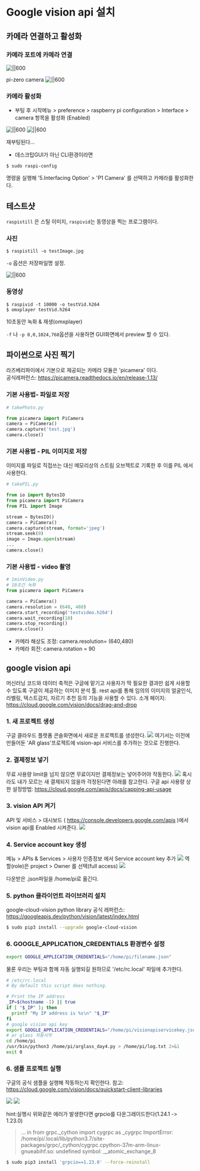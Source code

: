 # Google vision api 설치

## 카메라 연결하고 활성화
### 카메라 포트에 카메라 연결
![||600](https://projects-static.raspberrypi.org/projects/getting-started-with-picamera/76595bc53548f43cb74fe647dfd7a322022c7fe0/en/images/connect-camera.jpg)

pi-zero camera
![||600](https://cdn.shopify.com/s/files/1/0174/1800/products/Camera_module_3_of_4_1024x1024.JPG?v=1488988334)

### 카메라 활성화
- 부팅 후  시작메뉴 > preference > raspberry pi configuration > Interface > camera 항목을 활성화 (Enabled)

![||600](https://projects-static.raspberrypi.org/projects/getting-started-with-picamera/76595bc53548f43cb74fe647dfd7a322022c7fe0/en/images/raspi-config-menu.png)
![||600](https://cl.ly/sniO/Image%202018-07-09%20at%2011.00.40%20AM.png)

재부팅된다...

- 데스크탑GUI가 아닌 CLI환경이라면
```
$ sudo raspi-config
```
명령을 실행해
'5.Interfacing Option' > 'P1 Camera' 를 선택하고 카메라를 활성화한다.

## 테스트샷
`raspistill` 은 스틸 이미지, `raspivid`는 동영상을 찍는 프로그램이다.
### 사진
```
$ raspistill -o testImage.jpg
```
`-o` 옵션은 저장파일명 설정.

![||600](https://cl.ly/so23/Image%202018-07-09%20at%2011.14.36%20AM.png)

### 동영상

```
$ raspivid -t 10000 -o testVid.h264
$ omxplayer testVid.h264
```
10초동안 녹화 & 재생(omxplayer)

`-f` 나 `-p 0,0,1024,768`옵션을 사용하면 GUI화면에서 preview  할 수 있다.

## 파이썬으로 사진 찍기
라즈베리파이에서 기본으로 제공되는 카메라 모듈은  'picamera' 이다.  
공식레퍼런스: https://picamera.readthedocs.io/en/release-1.13/
### 기본 사용법- 파일로 저장
``` python
# takePhoto.py

from picamera import PiCamera
camera = PiCamera()
camera.capture('test.jpg')
camera.close()
```
### 기본 사용법 - PIL 이미지로 저장
이미지를 파일로 직접쓰는 대신 메모리상의 스트림 오브젝트로 기록한 후 이를  PIL 에서 사용한다.

```python
# takePIL.py

from io import BytesIO
from picamera import PiCamera
from PIL import Image

stream = BytesIO()
camera = PiCamera()
camera.capture(stream, format='jpeg')
stream.seek(0)
image = Image.open(stream)
...
camera.close()
```
### 기본 사용법 - video 촬영
``` python
# 1minVideo.py
# 10초간 녹화
from picamera import PiCamera

camera = PiCamera()
camera.resolution = (640, 480)
camera.start_recording('testvideo.h264')
camera.wait_recording(10)
camera.stop_recording()
camera.close()
```
* 카메라 해상도 조정: camera.resolution= (640,480)
* 카메라 회전: camera.rotation = 90  

## google vision api
머신러닝 코드와 데이터 축적은 구글에 맡기고 사용자가 딱 필요한 결과만 쉽게 사용할 수 있도록 구글이 제공하는 이미지 분석 툴.
rest api를 통해 임의의 이미지의 얼굴인식, 라벨링, 텍스트감지, 자르기 추천 등의 기능을 사용할 수 있다.
소개 페이지: https://cloud.google.com/vision/docs/drag-and-drop

### 1. 새 프로젝트 생성
구글 클라우드 플랫폼 콘솔화면에서 새로운 프로젝트를 생성한다.
![](https://cl.ly/ab0ad7/Image%202019-08-05%20at%205.45.31%20PM.png)
여기서는 이전에 만들어둔 'AR glass'프로젝트에 vision-api 서비스를 추가하는 것으로 진행한다.

### 2. 결제정보 넣기
  무료 사용량  limit을 넘지 않으면 무료이지만 결제정보는 넣어주어야 작동한다.
  ![](https://cl.ly/c702dc/Image%202019-10-09%20at%203.55.45%20PM.png)
  혹시라도 내가 모르는 새 결제되지 않을까 걱정된다면 아래를 참고한다.
  구글 api 사용량 상한 설정방법: https://cloud.google.com/apis/docs/capping-api-usage

### 3. vision API 켜기
API 및 서비스 > 대시보드 ( https://console.developers.google.com/apis )에서 vision api를 Enabled 시켜준다.
![](https://cl.ly/b9514c/Image%202019-10-09%20at%203.08.46%20PM.png)  

### 4. Service account key 생성
 메뉴 > APIs & Services > 사용자 인증정보 에서 Service account key 추가
 ![](https://cl.ly/e73ad5/Image%202019-10-09%20at%204.08.59%20PM.png)
 역할(role)은 project > Owner 를 선택(full access)
 ![](https://cl.ly/579753/Image%202019-10-09%20at%204.10.51%20PM.png)

 다운받은 .json파일을 /home/pi로 옮긴다.  

### 5. python 클라이언트 라이브러리 설치
google-cloud-vision python library 공식 레퍼런스: https://googleapis.dev/python/vision/latest/index.html

```bash
$ sudo pip3 install --upgrade google-cloud-vision
```
### 6. GOOGLE_APPLICATION_CREDENTIALS 환경변수 설정
```bash
export GOOGLE_APPLICATION_CREDENTIALS="/home/pi/filename.json"
```
물론 우리는 부팅과 함께 자동 실행되길 원하므로  '/etc/rc.local' 파일에 추가한다.

```bash
# /etc/rc.local
# By default this script does nothing.

# Print the IP address
_IP=$(hostname -I) || true
if [ "$_IP" ]; then
  printf "My IP address is %s\n" "$_IP"
fi
# google vision api key
export GOOGLE_APPLICATION_CREDENTIALS="/home/pi/visionapiservicekey.json"
# ar glass 자동시작
cd /home/pi
/usr/bin/python3 /home/pi/arglass_day4.py > /home/pi/log.txt 2>&1
exit 0

```

### 6. 샘플 프로젝트 실행
구글의 공식 샘플을 실행해 작동하는지 확인한다.
참고: https://cloud.google.com/vision/docs/quickstart-client-libraries

![](https://cl.ly/87b631/test.jpg)
![](https://cl.ly/c3ca0c/Image%202019-10-09%20at%206.12.03%20PM.png)

hint:실행시 위와같은 에러가 발생한다면  grpcio를 다운그레이드한다(1.24.1 -> 1.23.0)
>...
in <module>
    from grpc._cython import cygrpc as _cygrpc
ImportError: /home/pi/.local/lib/python3.7/site-packages/grpc/_cython/cygrpc.cpython-37m-arm-linux-gnueabihf.so: undefined symbol: __atomic_exchange_8
```bash
$ sudo pip3 install 'grpcio==1.23.0' --force-reinstall
```
